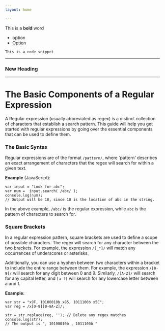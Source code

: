 ```yaml
---
layout: home

---
```

This is a **bold** word

* option
* Option

`This is a code snippet`

***

### New Heading

    

***

# The Basic Components of a Regular Expression

A Regular expression (usually abbreviated as regex) is a distinct collection of characters that establish a search pattern. This guide will help you get started with regular expressions by going over the essential components that can be used to define them.

### The Basic Syntax

Regular expressions are of the format `/pattern/`, where 'pattern' describes an exact arrangement of characters that the regex will search for within a given text.

**Example** (JavaScript):

    var input = "Look for abc";
    var num =  input.search( /abc/ );
    console.log(num);
    // Output will be 10, since 10 is the location of abc in the string.

In the above example, `/abc/` is the regular expression, while `abc` is the pattern of characters to search for.

### Square Brackets

In a regular expression pattern, square brackets are used to define a scope of possible characters. The regex will search for any character between the two brackets. For example, the expression `/[_*]/` will match any occurrences of underscores or asterisks.

Additionally, you can use a hyphen between two characters within a bracket to include the entire range between them. For example, the expression `/[0-9]/` will search for any digit between 0 and 9. Similarly, `/[A-Z]/` will search for any capital letter, and `[a-f]` will search for any lowercase letter between a and f.

**Example:**

    var str = "x9F, 10100010b x85, 1011100b x5C";
    var reg = /x[0-9][0-9A-Z]/;
    
    str = str.replace(reg, ''); // Delete any regex matches
    console.log(str);
    // The output is ", 10100010b , 1011100b "